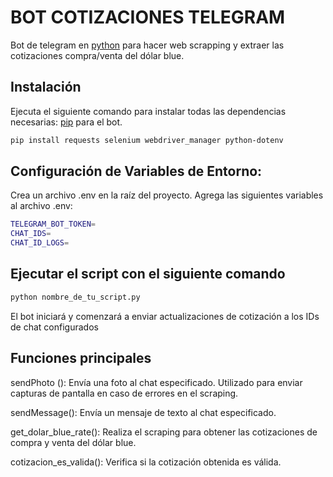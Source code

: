 # BOT COTIZACIONES TELEGRAM

Bot de telegram en [python](https://www.python.org/) para hacer web scrapping y extraer las cotizaciones compra/venta del dólar blue.

## Instalación

Ejecuta el siguiente comando para instalar todas las dependencias necesarias: [pip](https://pip.pypa.io/en/stable/) para el bot.

```bash
pip install requests selenium webdriver_manager python-dotenv
```

## Configuración de Variables de Entorno:

Crea un archivo .env en la raíz del proyecto.
Agrega las siguientes variables al archivo .env:

```bash
TELEGRAM_BOT_TOKEN=
CHAT_IDS=
CHAT_ID_LOGS=
```

## Ejecutar el script con el siguiente comando

```bash
python nombre_de_tu_script.py
```

El bot iniciará y comenzará a enviar actualizaciones de cotización a los IDs de chat configurados

## Funciones principales

sendPhoto (): Envía una foto al chat especificado. Utilizado para enviar capturas de pantalla en caso de errores en el scraping.

sendMessage(): Envía un mensaje de texto al chat especificado.

get_dolar_blue_rate(): Realiza el scraping para obtener las cotizaciones de compra y venta del dólar blue.

cotizacion_es_valida(): Verifica si la cotización obtenida es válida.
